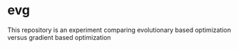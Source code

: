# evg
This repository is an experiment comparing evolutionary based optimization versus gradient based optimization
